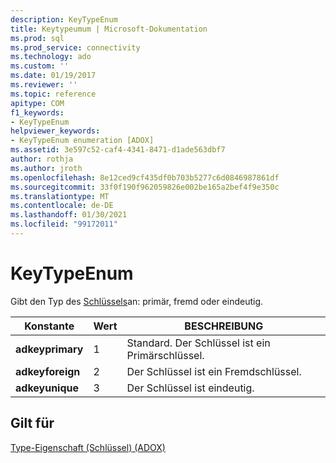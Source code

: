 ```yaml
---
description: KeyTypeEnum
title: Keytypeumum | Microsoft-Dokumentation
ms.prod: sql
ms.prod_service: connectivity
ms.technology: ado
ms.custom: ''
ms.date: 01/19/2017
ms.reviewer: ''
ms.topic: reference
apitype: COM
f1_keywords:
- KeyTypeEnum
helpviewer_keywords:
- KeyTypeEnum enumeration [ADOX]
ms.assetid: 3e597c52-caf4-4341-8471-d1ade563dbf7
author: rothja
ms.author: jroth
ms.openlocfilehash: 8e12ced9cf435df0b703b5277c6d0846987861df
ms.sourcegitcommit: 33f0f190f962059826e002be165a2bef4f9e350c
ms.translationtype: MT
ms.contentlocale: de-DE
ms.lasthandoff: 01/30/2021
ms.locfileid: "99172011"
---
```

# <a name="keytypeenum"></a>KeyTypeEnum
Gibt den Typ des [Schlüssels](./key-object-adox.md)an: primär, fremd oder eindeutig.  
  
|Konstante|Wert|BESCHREIBUNG|  
|--------------|-----------|-----------------|  
|**adkeyprimary**|1|Standard. Der Schlüssel ist ein Primärschlüssel.|  
|**adkeyforeign**|2|Der Schlüssel ist ein Fremdschlüssel.|  
|**adkeyunique**|3|Der Schlüssel ist eindeutig.|  
  
## <a name="applies-to"></a>Gilt für  
 [Type-Eigenschaft (Schlüssel) (ADOX)](./type-property-key-adox.md)